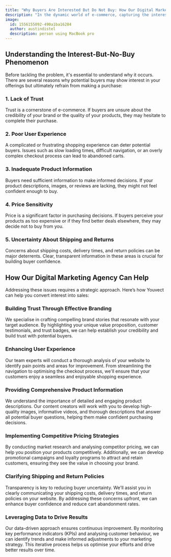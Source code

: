 ```yaml
---
title: "Why Buyers Are Interested But Do Not Buy: How Our Digital Marketing Agency Can Change That"
description: "In the dynamic world of e-commerce, capturing the interest of potential buyers is just the first step. The real challenge lies in converting that interest into actual sales. Despite the allure of your products or services, many businesses encounter a common roadblock: high levels of interest without corresponding purchases. This phenomenon, often referred to as the \"interest-but-no-buy\" dilemma, can be frustrating. Fortunately, there are strategies to address and overcome this issue. In this guide, we'll delve into the reasons behind this buyer behaviour and explore how our digital marketing agency can help you transform interest into sales."
image:
  id: 1556155092-490a1ba16284
  author: austindistel
  description: person using MacBook pro
---
```


## Understanding the Interest-But-No-Buy Phenomenon

Before tackling the problem, it's essential to understand why it occurs. There are several reasons why potential buyers may show interest in your offerings but ultimately refrain from making a purchase:

### 1. Lack of Trust

Trust is a cornerstone of e-commerce. If buyers are unsure about the credibility of your brand or the quality of your products, they may hesitate to complete their purchase.

### 2. Poor User Experience

A complicated or frustrating shopping experience can deter potential buyers. Issues such as slow loading times, difficult navigation, or an overly complex checkout process can lead to abandoned carts.

### 3. Inadequate Product Information

Buyers need sufficient information to make informed decisions. If your product descriptions, images, or reviews are lacking, they might not feel confident enough to buy.

### 4. Price Sensitivity

Price is a significant factor in purchasing decisions. If buyers perceive your products as too expensive or if they find better deals elsewhere, they may decide not to buy from you.

### 5. Uncertainty About Shipping and Returns

Concerns about shipping costs, delivery times, and return policies can be major deterrents. Clear, transparent information in these areas is crucial for building buyer confidence.

## How Our Digital Marketing Agency Can Help

Addressing these issues requires a strategic approach. Here’s how Youvect can help you convert interest into sales:

### Building Trust Through Effective Branding

We specialise in crafting compelling brand stories that resonate with your target audience. By highlighting your unique value proposition, customer testimonials, and trust badges, we can help establish your credibility and build trust with potential buyers.

### Enhancing User Experience

Our team experts will conduct a thorough analysis of your website to identify pain points and areas for improvement. From streamlining the navigation to optimising the checkout process, we'll ensure that your customers enjoy a seamless and enjoyable shopping experience.

### Providing Comprehensive Product Information

We understand the importance of detailed and engaging product descriptions. Our content creators will work with you to develop high-quality images, informative videos, and thorough descriptions that answer all potential buyer questions, helping them make confident purchasing decisions.

### Implementing Competitive Pricing Strategies

By conducting market research and analysing competitor pricing, we can help you position your products competitively. Additionally, we can develop promotional campaigns and loyalty programs to attract and retain customers, ensuring they see the value in choosing your brand.

### Clarifying Shipping and Return Policies

Transparency is key to reducing buyer uncertainty. We'll assist you in clearly communicating your shipping costs, delivery times, and return policies on your website. By addressing these concerns upfront, we can enhance buyer confidence and reduce cart abandonment rates.

### Leveraging Data to Drive Results

Our data-driven approach ensures continuous improvement. By monitoring key performance indicators (KPIs) and analysing customer behaviour, we can identify trends and make informed adjustments to your marketing strategy. This iterative process helps us optimise your efforts and drive better results over time.
